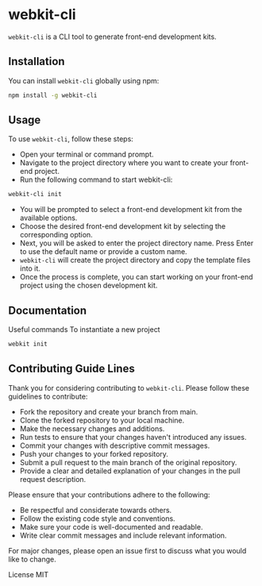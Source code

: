 
# webkit-cli

`webkit-cli` is a CLI tool to generate front-end development kits.

## Installation

You can install `webkit-cli` globally using npm:

```bash
npm install -g webkit-cli
```

## Usage

To use `webkit-cli`, follow these steps:

- Open your terminal or command prompt.
- Navigate to the project directory where you want to create your front-end project.
- Run the following command to start webkit-cli:

```bash
webkit-cli init
```

- You will be prompted to select a front-end development kit from the available options.
- Choose the desired front-end development kit by selecting the corresponding option.
- Next, you will be asked to enter the project directory name. Press Enter to use the default name or provide a custom name.
- `webkit-cli` will create the project directory and copy the template files into it.
- Once the process is complete, you can start working on your front-end project using the chosen development kit.

## Documentation

Useful commands
  To instantiate a new project
  
  ```bash
  webkit init
  ```

## Contributing Guide Lines

Thank you for considering contributing to `webkit-cli`. Please follow these guidelines to contribute:

- Fork the repository and create your branch from main.
- Clone the forked repository to your local machine.
- Make the necessary changes and additions.
- Run tests to ensure that your changes haven't introduced any issues.
- Commit your changes with descriptive commit messages.
- Push your changes to your forked repository.
- Submit a pull request to the main branch of the original repository.
- Provide a clear and detailed explanation of your changes in the pull request description.

Please ensure that your contributions adhere to the following:

- Be respectful and considerate towards others.
- Follow the existing code style and conventions.
- Make sure your code is well-documented and readable.
- Write clear commit messages and include relevant information.

For major changes, please open an issue first to discuss what you would like to change.

License
MIT
